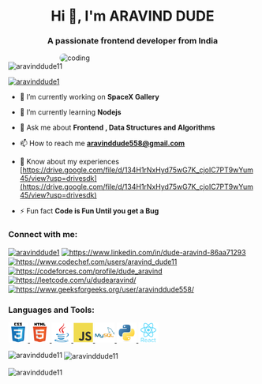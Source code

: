 <h1 align="center">Hi 👋, I'm ARAVIND DUDE</h1>
<h3 align="center">A passionate frontend developer from India</h3>
<img align="right" alt="coding" width="400" style="border-radius: 20px;" src="https://miro.medium.com/v2/resize:fit:1360/1*nWQ_U5NKEfNeGCTfh_2-Mw.gif">

<p align="left"> <img src="https://komarev.com/ghpvc/?username=aravinddude11&label=Profile%20views&color=0e75b6&style=flat" alt="aravinddude11" /> </p>

<p align="left"> <a href="https://twitter.com/aravinddude1" target="blank"><img src="https://img.shields.io/twitter/follow/aravinddude1?logo=twitter&style=for-the-badge" alt="aravinddude1" /></a> </p>

- 🔭 I’m currently working on **SpaceX Gallery**

- 🌱 I’m currently learning **Nodejs**

- 💬 Ask me about **Frontend , Data Structures and Algorithms**

- 📫 How to reach me **aravinddude558@gmail.com**

- 📄 Know about my experiences [https://drive.google.com/file/d/134H1rNxHyd75wG7K_cjoIC7PT9wYum45/view?usp=drivesdk](https://drive.google.com/file/d/134H1rNxHyd75wG7K_cjoIC7PT9wYum45/view?usp=drivesdk)

- ⚡ Fun fact **Code is Fun Until you get a Bug**

<h3 align="left">Connect with me:</h3>
<p align="left">
<a href="https://twitter.com/aravinddude1" target="blank"><img align="center" src="https://raw.githubusercontent.com/rahuldkjain/github-profile-readme-generator/master/src/images/icons/Social/twitter.svg" alt="aravinddude1" height="30" width="40" /></a>
<a href="https://linkedin.com/in/https://www.linkedin.com/in/dude-aravind-86aa71293" target="blank"><img align="center" src="https://raw.githubusercontent.com/rahuldkjain/github-profile-readme-generator/master/src/images/icons/Social/linked-in-alt.svg" alt="https://www.linkedin.com/in/dude-aravind-86aa71293" height="30" width="40" /></a>
<a href="https://www.codechef.com/users/https://www.codechef.com/users/aravind_dude11" target="blank"><img align="center" src="https://cdn.jsdelivr.net/npm/simple-icons@3.1.0/icons/codechef.svg" alt="https://www.codechef.com/users/aravind_dude11" height="30" width="40" /></a>
<a href="https://codeforces.com/profile/https://codeforces.com/profile/dude_aravind" target="blank"><img align="center" src="https://raw.githubusercontent.com/rahuldkjain/github-profile-readme-generator/master/src/images/icons/Social/codeforces.svg" alt="https://codeforces.com/profile/dude_aravind" height="30" width="40" /></a>
<a href="https://www.leetcode.com/https://leetcode.com/u/dudearavind/" target="blank"><img align="center" src="https://raw.githubusercontent.com/rahuldkjain/github-profile-readme-generator/master/src/images/icons/Social/leet-code.svg" alt="https://leetcode.com/u/dudearavind/" height="30" width="40" /></a>
<a href="https://auth.geeksforgeeks.org/user/https://www.geeksforgeeks.org/user/aravinddude558/" target="blank"><img align="center" src="https://raw.githubusercontent.com/rahuldkjain/github-profile-readme-generator/master/src/images/icons/Social/geeks-for-geeks.svg" alt="https://www.geeksforgeeks.org/user/aravinddude558/" height="30" width="40" /></a>
</p>

<h3 align="left">Languages and Tools:</h3>
<p align="left"> <a href="https://www.w3schools.com/css/" target="_blank" rel="noreferrer"> <img src="https://raw.githubusercontent.com/devicons/devicon/master/icons/css3/css3-original-wordmark.svg" alt="css3" width="40" height="40"/> </a> <a href="https://www.w3.org/html/" target="_blank" rel="noreferrer"> <img src="https://raw.githubusercontent.com/devicons/devicon/master/icons/html5/html5-original-wordmark.svg" alt="html5" width="40" height="40"/> </a> <a href="https://www.java.com" target="_blank" rel="noreferrer"> <img src="https://raw.githubusercontent.com/devicons/devicon/master/icons/java/java-original.svg" alt="java" width="40" height="40"/> </a> <a href="https://developer.mozilla.org/en-US/docs/Web/JavaScript" target="_blank" rel="noreferrer"> <img src="https://raw.githubusercontent.com/devicons/devicon/master/icons/javascript/javascript-original.svg" alt="javascript" width="40" height="40"/> </a> <a href="https://www.mysql.com/" target="_blank" rel="noreferrer"> <img src="https://raw.githubusercontent.com/devicons/devicon/master/icons/mysql/mysql-original-wordmark.svg" alt="mysql" width="40" height="40"/> </a> <a href="https://www.python.org" target="_blank" rel="noreferrer"> <img src="https://raw.githubusercontent.com/devicons/devicon/master/icons/python/python-original.svg" alt="python" width="40" height="40"/> </a> <a href="https://reactjs.org/" target="_blank" rel="noreferrer"> <img src="https://raw.githubusercontent.com/devicons/devicon/master/icons/react/react-original-wordmark.svg" alt="react" width="40" height="40"/> </a> </p>

<p><img align="left" src="https://github-readme-stats.vercel.app/api/top-langs?username=aravinddude11&show_icons=true&locale=en&layout=compact" alt="aravinddude11" /></p>

<p>&nbsp;<img align="center" src="https://github-readme-stats.vercel.app/api?username=aravinddude11&show_icons=true&locale=en" alt="aravinddude11" /></p>

<p><img align="center" src="https://github-readme-streak-stats.herokuapp.com/?user=aravinddude11&" alt="aravinddude11" /></p>

